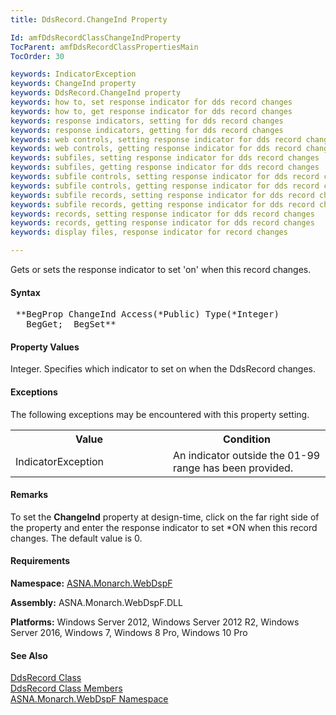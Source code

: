 ```yaml
---
title: DdsRecord.ChangeInd Property

Id: amfDdsRecordClassChangeIndProperty
TocParent: amfDdsRecordClassPropertiesMain
TocOrder: 30

keywords: IndicatorException
keywords: ChangeInd property
keywords: DdsRecord.ChangeInd property
keywords: how to, set response indicator for dds record changes
keywords: how to, get response indicator for dds record changes
keywords: response indicators, setting for dds record changes
keywords: response indicators, getting for dds record changes
keywords: web controls, setting response indicator for dds record changes
keywords: web controls, getting response indicator for dds record changes
keywords: subfiles, setting response indicator for dds record changes
keywords: subfiles, getting response indicator for dds record changes
keywords: subfile controls, setting response indicator for dds record changes
keywords: subfile controls, getting response indicator for dds record changes
keywords: subfile records, setting response indicator for dds record changes
keywords: subfile records, getting response indicator for dds record changes
keywords: records, setting response indicator for dds record changes
keywords: records, getting response indicator for dds record changes
keywords: display files, response indicator for record changes

---
```


Gets or sets the response indicator to set 'on' when this record changes.

#### Syntax
<pre class="prettyprint"> **BegProp ChangeInd Access(*Public) Type(*Integer)
   BegGet;  BegSet** </pre>

#### Property Values
Integer. Specifies which indicator to set on when the DdsRecord changes.
<!--mine -->

#### Exceptions
The following exceptions may be encountered with this property setting.
<table class="mytable" cellspacing="0" cellpadding="4" width="90%">
          <colgroup><col width="50%" /><col width="50%" />
          </colgroup>
          <tr><th>Value</th>
           <th>Condition</th>
          </tr>
          <tr>
            <td>IndicatorException</td>
            <td>An indicator outside the
            01-99 range has been provided.</td>
          </tr>
</table>

#### Remarks
To set the **ChangeInd** property at design-time, click on the far right side of the property and enter the response indicator to set *ON when this record changes. The default value is 0.

#### Requirements
**Namespace:** [ASNA.Monarch.WebDspF](amfWebDspFNamespace.html)

**Assembly:** ASNA.Monarch.WebDspF.DLL

**Platforms:** Windows Server 2012, Windows Server 2012 R2, Windows Server 2016, Windows 7, Windows 8 Pro, Windows 10 Pro

#### See Also
[DdsRecord Class](amfDdsRecordClass.html) <br /> [ DdsRecord Class Members](amfDdsRecordClassMembers.html) <br /> [ ASNA.Monarch.WebDspF Namespace](amfWebDspFNamespace.html) 

